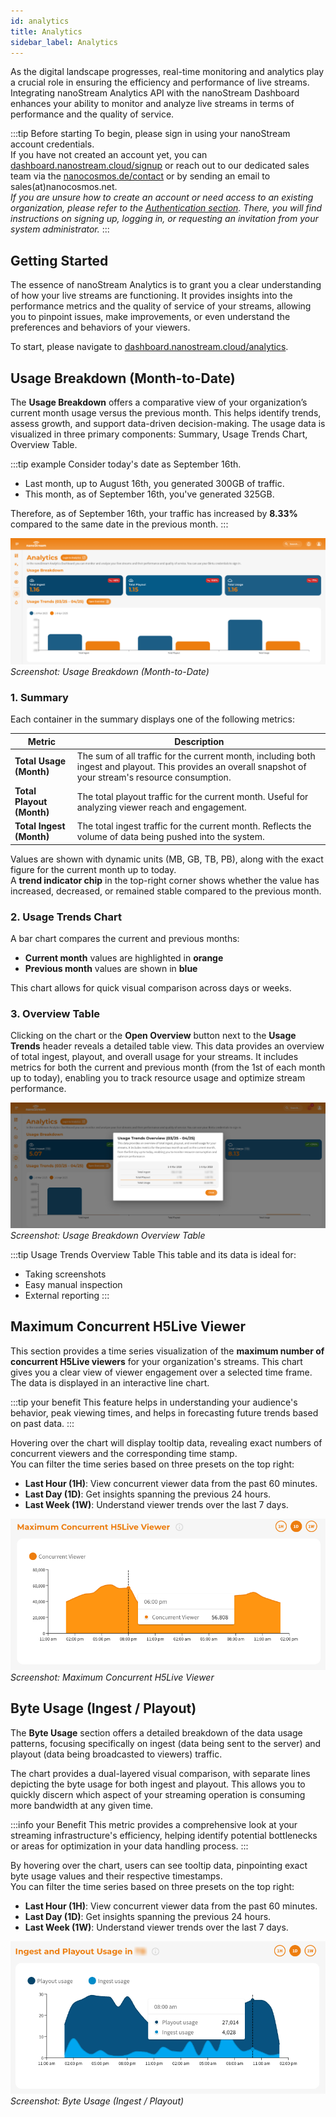 ```yaml
---
id: analytics
title: Analytics
sidebar_label: Analytics
---
```


As the digital landscape progresses, real-time monitoring and analytics play a crucial role in ensuring the efficiency and performance of live streams. Integrating nanoStream Analytics API with the nanoStream Dashboard enhances your ability to monitor and analyze live streams in terms of performance and the quality of service.

:::tip Before starting
To begin, please sign in using your nanoStream account credentials. <br/>
If you have not created an account yet, you can [dashboard.nanostream.cloud/signup](https://dashboard.nanostream.cloud/signup) or reach out to our dedicated sales team via the [nanocosmos.de/contact](https://www.nanocosmos.de/contact) or by sending an email to sales(at)nanocosmos.net. <br/>
*If you are unsure how to create an account or need access to an existing organization, please refer to the [Authentication section](./getting_started.md#authentication). There, you will find instructions on signing up, logging in, or requesting an invitation from your system administrator.*
:::

## Getting Started

The essence of nanoStream Analytics is to grant you a clear understanding of how your live streams are functioning. It provides insights into the performance metrics and the quality of service of your streams, allowing you to pinpoint issues, make improvements, or even understand the preferences and behaviors of your viewers.

To start, please navigate to [dashboard.nanostream.cloud/analytics](https://dashboard.nanostream.cloud/analytics).

## Usage Breakdown (Month-to-Date)

The **Usage Breakdown** offers a comparative view of your organization’s current month usage versus the previous month. This helps identify trends, assess growth, and support data-driven decision-making.
The usage data is visualized in three primary components: Summary, Usage Trends Chart, Overview Table.

:::tip example
Consider today's date as September 16th.
- Last month, up to August 16th, you generated 300GB of traffic.
- This month, as of September 16th, you've generated 325GB.

Therefore, as of September 16th, your traffic has increased by **8.33%** compared to the same date in the previous month.
:::

![Screenshot: Usage Breakdown (Month-to-Date)](../assets/dashboard/usage-trend-chart.png)
*Screenshot: Usage Breakdown (Month-to-Date)*

### 1. Summary

Each container in the summary displays one of the following metrics:

| **Metric**           | **Description** |
|----------------------|-----------------|
| **Total Usage (Month)**   | The sum of all traffic for the current month, including both ingest and playout. This provides an overall snapshot of your stream's resource consumption. |
| **Total Playout (Month)** | The total playout traffic for the current month. Useful for analyzing viewer reach and engagement. |
| **Total Ingest (Month)**  | The total ingest traffic for the current month. Reflects the volume of data being pushed into the system. |


Values are shown with dynamic units (MB, GB, TB, PB), along with the exact figure for the current month up to today.  
A **trend indicator chip** in the top-right corner shows whether the value has increased, decreased, or remained stable compared to the previous month.

### 2. Usage Trends Chart

A bar chart compares the current and previous months:
- **Current month** values are highlighted in **orange**
- **Previous month** values are shown in **blue**

This chart allows for quick visual comparison across days or weeks.

### 3. Overview Table

Clicking on the chart or the **Open Overview** button next to the **Usage Trends** header reveals a detailed table view.
This data provides an overview of total ingest, playout, and overall usage for your streams. It includes metrics for both the current and previous month (from the 1st of each month up to today), enabling you to track resource usage and optimize stream performance.

![Screenshot: Usage Breakdown Overview Table](../assets/dashboard/usage-overview-table.png)
*Screenshot: Usage Breakdown Overview Table*

:::tip Usage Trends Overview Table
This table and its data is ideal for:
- Taking screenshots
- Easy manual inspection
- External reporting
:::

## Maximum Concurrent H5Live Viewer

This section provides a time series visualization of the **maximum number of concurrent H5Live viewers** for your organization's streams. This chart gives you a clear view of viewer engagement over a selected time frame.
The data is displayed in an interactive line chart.

:::tip your benefit
This feature helps in understanding your audience's behavior, peak viewing times, and helps in forecasting future trends based on past data.
:::

Hovering over the chart will display tooltip data, revealing exact numbers of concurrent viewers and the corresponding time stamp. <br/>
You can filter the time series based on three presets on the top right:

- **Last Hour (1H)**: View concurrent viewer data from the past 60 minutes.
- **Last Day (1D)**: Get insights spanning the previous 24 hours.
- **Last Week (1W)**: Understand viewer trends over the last 7 days.

![Screenshot: Maximum Concurrent H5Live Viewer](../assets/dashboard/maximum-viewer.png) <br/>
*Screenshot: Maximum Concurrent H5Live Viewer*

## Byte Usage (Ingest / Playout)

The **Byte Usage** section offers a detailed breakdown of the data usage patterns, focusing specifically on ingest (data being sent to the server) and playout (data being broadcasted to viewers) traffic.

The chart provides a dual-layered visual comparison, with separate lines depicting the byte usage for both ingest and playout. This allows you to quickly discern which aspect of your streaming operation is consuming more bandwidth at any given time.

:::info your Benefit
This metric provides a comprehensive look at your streaming infrastructure's efficiency, helping identify potential bottlenecks or areas for optimization in your data handling process.
:::


By hovering over the chart, users can see tooltip data, pinpointing exact byte usage values and their respective timestamps. <br/>
You can filter the time series based on three presets on the top right:

- **Last Hour (1H)**: View concurrent viewer data from the past 60 minutes.
- **Last Day (1D)**: Get insights spanning the previous 24 hours.
- **Last Week (1W)**: Understand viewer trends over the last 7 days.

![Screenshot: Byte Usage (Ingest / Playout)](../assets/dashboard/byte-usage.png) <br/>
*Screenshot: Byte Usage (Ingest / Playout)*
